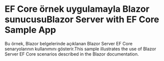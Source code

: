 # <a name="blazor-server-with-ef-core-sample-app"></a><span data-ttu-id="5d342-101">EF Core örnek uygulamayla Blazor sunucusu</span><span class="sxs-lookup"><span data-stu-id="5d342-101">Blazor Server with EF Core Sample App</span></span>

<span data-ttu-id="5d342-102">Bu örnek, Blazor belgelerinde açıklanan Blazor Server EF Core senaryolarının kullanımını gösterir.</span><span class="sxs-lookup"><span data-stu-id="5d342-102">This sample illustrates the use of Blazor Server EF Core scenarios described in the Blazor documentation.</span></span>
